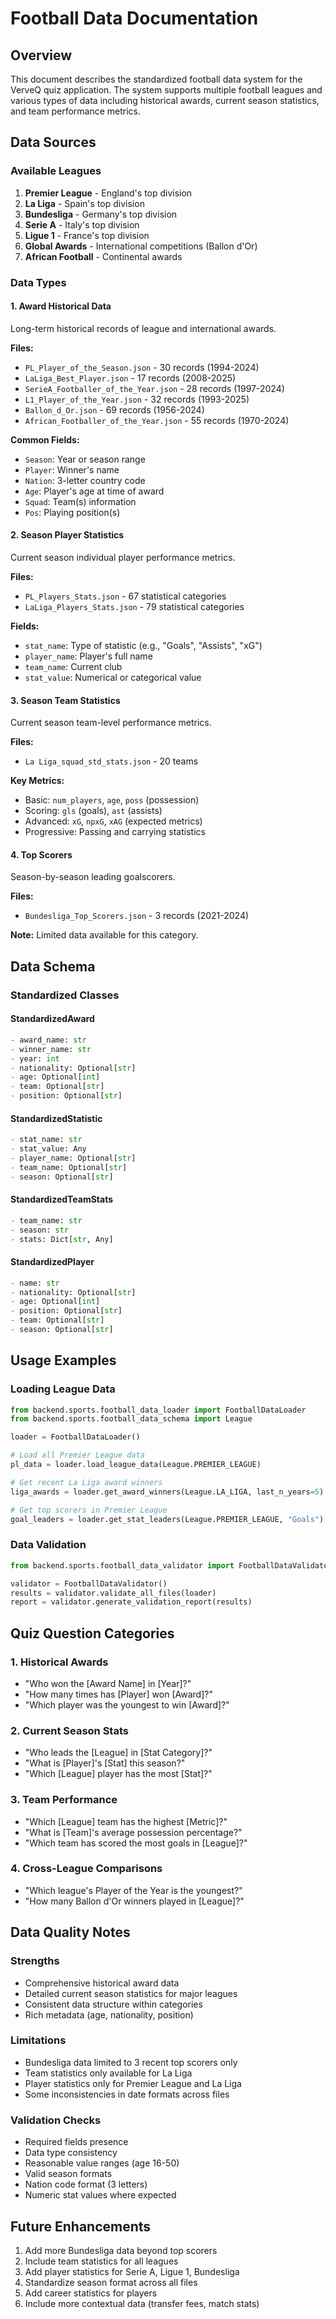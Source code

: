 # Football Data Documentation

## Overview
This document describes the standardized football data system for the VerveQ quiz application. The system supports multiple football leagues and various types of data including historical awards, current season statistics, and team performance metrics.

## Data Sources

### Available Leagues
1. **Premier League** - England's top division
2. **La Liga** - Spain's top division  
3. **Bundesliga** - Germany's top division
4. **Serie A** - Italy's top division
5. **Ligue 1** - France's top division
6. **Global Awards** - International competitions (Ballon d'Or)
7. **African Football** - Continental awards

### Data Types

#### 1. Award Historical Data
Long-term historical records of league and international awards.

**Files:**
- `PL_Player_of_the_Season.json` - 30 records (1994-2024)
- `LaLiga_Best_Player.json` - 17 records (2008-2025)
- `SerieA_Footballer_of_the_Year.json` - 28 records (1997-2024)
- `L1_Player_of_the_Year.json` - 32 records (1993-2025)
- `Ballon_d_Or.json` - 69 records (1956-2024)
- `African_Footballer_of_the_Year.json` - 55 records (1970-2024)

**Common Fields:**
- `Season`: Year or season range
- `Player`: Winner's name
- `Nation`: 3-letter country code
- `Age`: Player's age at time of award
- `Squad`: Team(s) information
- `Pos`: Playing position(s)

#### 2. Season Player Statistics
Current season individual player performance metrics.

**Files:**
- `PL_Players_Stats.json` - 67 statistical categories
- `LaLiga_Players_Stats.json` - 79 statistical categories

**Fields:**
- `stat_name`: Type of statistic (e.g., "Goals", "Assists", "xG")
- `player_name`: Player's full name
- `team_name`: Current club
- `stat_value`: Numerical or categorical value

#### 3. Season Team Statistics
Current season team-level performance metrics.

**Files:**
- `La Liga_squad_std_stats.json` - 20 teams

**Key Metrics:**
- Basic: `num_players`, `age`, `poss` (possession)
- Scoring: `gls` (goals), `ast` (assists)
- Advanced: `xG`, `npxG`, `xAG` (expected metrics)
- Progressive: Passing and carrying statistics

#### 4. Top Scorers
Season-by-season leading goalscorers.

**Files:**
- `Bundesliga_Top_Scorers.json` - 3 records (2021-2024)

**Note:** Limited data available for this category.

## Data Schema

### Standardized Classes

#### StandardizedAward
```python
- award_name: str
- winner_name: str  
- year: int
- nationality: Optional[str]
- age: Optional[int]
- team: Optional[str]
- position: Optional[str]
```

#### StandardizedStatistic
```python
- stat_name: str
- stat_value: Any
- player_name: Optional[str]
- team_name: Optional[str]
- season: Optional[str]
```

#### StandardizedTeamStats
```python
- team_name: str
- season: str
- stats: Dict[str, Any]
```

#### StandardizedPlayer
```python
- name: str
- nationality: Optional[str]
- age: Optional[int]
- position: Optional[str]
- team: Optional[str]
- season: Optional[str]
```

## Usage Examples

### Loading League Data
```python
from backend.sports.football_data_loader import FootballDataLoader
from backend.sports.football_data_schema import League

loader = FootballDataLoader()

# Load all Premier League data
pl_data = loader.load_league_data(League.PREMIER_LEAGUE)

# Get recent La Liga award winners
liga_awards = loader.get_award_winners(League.LA_LIGA, last_n_years=5)

# Get top scorers in Premier League
goal_leaders = loader.get_stat_leaders(League.PREMIER_LEAGUE, "Goals")
```

### Data Validation
```python
from backend.sports.football_data_validator import FootballDataValidator

validator = FootballDataValidator()
results = validator.validate_all_files(loader)
report = validator.generate_validation_report(results)
```

## Quiz Question Categories

### 1. Historical Awards
- "Who won the [Award Name] in [Year]?"
- "How many times has [Player] won [Award]?"
- "Which player was the youngest to win [Award]?"

### 2. Current Season Stats
- "Who leads the [League] in [Stat Category]?"
- "What is [Player]'s [Stat] this season?"
- "Which [League] player has the most [Stat]?"

### 3. Team Performance
- "Which [League] team has the highest [Metric]?"
- "What is [Team]'s average possession percentage?"
- "Which team has scored the most goals in [League]?"

### 4. Cross-League Comparisons
- "Which league's Player of the Year is the youngest?"
- "How many Ballon d'Or winners played in [League]?"

## Data Quality Notes

### Strengths
- Comprehensive historical award data
- Detailed current season statistics for major leagues
- Consistent data structure within categories
- Rich metadata (age, nationality, position)

### Limitations
- Bundesliga data limited to 3 recent top scorers only
- Team statistics only available for La Liga
- Player statistics only for Premier League and La Liga
- Some inconsistencies in date formats across files

### Validation Checks
- Required fields presence
- Data type consistency
- Reasonable value ranges (age 16-50)
- Valid season formats
- Nation code format (3 letters)
- Numeric stat values where expected

## Future Enhancements
1. Add more Bundesliga data beyond top scorers
2. Include team statistics for all leagues
3. Add player statistics for Serie A, Ligue 1, Bundesliga
4. Standardize season format across all files
5. Add career statistics for players
6. Include more contextual data (transfer fees, match stats)